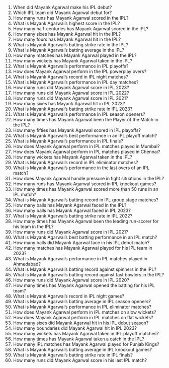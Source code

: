 1. When did Mayank Agarwal make his IPL debut?  
2. Which IPL team did Mayank Agarwal debut for?  
3. How many runs has Mayank Agarwal scored in the IPL?  
4. What is Mayank Agarwal’s highest score in the IPL?  
5. How many half-centuries has Mayank Agarwal scored in the IPL?  
6. How many sixes has Mayank Agarwal hit in the IPL?  
7. How many fours has Mayank Agarwal hit in the IPL?  
8. What is Mayank Agarwal’s batting strike rate in the IPL?  
9. What is Mayank Agarwal’s batting average in the IPL?  
10. How many matches has Mayank Agarwal played in the IPL?  
11. How many wickets has Mayank Agarwal taken in the IPL?  
12. What is Mayank Agarwal’s performance in IPL playoffs?  
13. How does Mayank Agarwal perform in the IPL powerplay overs?  
14. What is Mayank Agarwal’s record in IPL night matches?  
15. What is Mayank Agarwal’s performance in IPL day matches?  
16. How many runs did Mayank Agarwal score in IPL 2023?  
17. How many runs did Mayank Agarwal score in IPL 2022?  
18. How many runs did Mayank Agarwal score in IPL 2021?  
19. How many sixes has Mayank Agarwal hit in IPL 2023?  
20. What is Mayank Agarwal’s batting strike rate in IPL 2023?  
21. What is Mayank Agarwal’s performance in IPL season openers?  
22. How many times has Mayank Agarwal been the Player of the Match in the IPL?  
23. How many fifties has Mayank Agarwal scored in IPL playoffs?  
24. What is Mayank Agarwal’s best performance in an IPL playoff match?  
25. What is Mayank Agarwal’s performance in IPL finals?  
26. How does Mayank Agarwal perform in IPL matches played in Mumbai?  
27. How does Mayank Agarwal perform in IPL matches played in Chennai?  
28. How many wickets has Mayank Agarwal taken in the IPL?  
29. What is Mayank Agarwal’s record in IPL eliminator matches?  
30. What is Mayank Agarwal’s performance in the last overs of an IPL match?  
31. How does Mayank Agarwal handle pressure in tight situations in the IPL?  
32. How many runs has Mayank Agarwal scored in IPL knockout games?  
33. How many times has Mayank Agarwal scored more than 50 runs in an IPL match?  
34. What is Mayank Agarwal’s batting record in IPL group stage matches?  
35. How many balls has Mayank Agarwal faced in the IPL?  
36. How many balls has Mayank Agarwal faced in IPL 2023?  
37. What is Mayank Agarwal’s batting strike rate in IPL 2022?  
38. How many times has Mayank Agarwal been the leading run-scorer for his team in the IPL?  
39. How many runs did Mayank Agarwal score in IPL 2021?  
40. What is Mayank Agarwal’s best batting performance in an IPL match?  
41. How many balls did Mayank Agarwal face in his IPL debut match?  
42. How many matches has Mayank Agarwal played for his IPL team in 2023?  
43. What is Mayank Agarwal’s performance in IPL matches played in Ahmedabad?  
44. What is Mayank Agarwal’s batting record against spinners in the IPL?  
45. What is Mayank Agarwal’s batting record against fast bowlers in the IPL?  
46. How many runs did Mayank Agarwal score in IPL 2020?  
47. How many times has Mayank Agarwal opened the batting for his IPL team?  
48. What is Mayank Agarwal’s record in IPL night games?  
49. What is Mayank Agarwal’s batting average in IPL season openers?  
50. What is Mayank Agarwal’s performance in IPL eliminator matches?  
51. How does Mayank Agarwal perform in IPL matches on slow wickets?  
52. How does Mayank Agarwal perform in IPL matches on flat wickets?  
53. How many sixes did Mayank Agarwal hit in his IPL debut season?  
54. How many boundaries did Mayank Agarwal hit in IPL 2023?  
55. How many wickets has Mayank Agarwal taken in IPL playoff matches?  
56. How many times has Mayank Agarwal taken a catch in the IPL?  
57. How many IPL matches has Mayank Agarwal played for Punjab Kings?  
58. What is Mayank Agarwal’s batting average in IPL knockout games?  
59. What is Mayank Agarwal’s batting strike rate in IPL finals?  
60. How many runs did Mayank Agarwal score in his last IPL match?  
